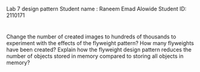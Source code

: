 Lab 7 design pattern
Student name : Raneem Emad Alowide
Student ID: 2110171

#
Change the number of created images to hundreds of thousands to experiment with the effects of the flyweight pattern? How many flyweights have been created?
Explain how the flyweight design pattern reduces the number of objects stored in memory compared to storing all objects in memory?
